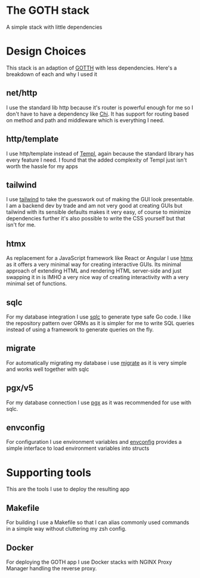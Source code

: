 # The GOTH stack
A simple stack with little dependencies

# Design Choices
This stack is an adaption of [GOTTH](https://github.com/TomDoesTech/GOTTH) with less dependencies. Here's a breakdown of each and why I used it
## net/http
I use the standard lib http because it's router is powerful enough for me so I don't have to have a dependency like [Chi](https://github.com/go-chi/chi). It has support for routing based on method and path and middleware which is everything I need.
## http/template
I use http/template instead of [Templ](https://github.com/a-h/templ), again because the standard library has every feature I need. I found that the added complexity of Templ just isn't worth the hassle for my apps
## tailwind
I use [tailwind](https://github.com/tailwindlabs/tailwindcss) to take the guesswork out of making the GUI look presentable. I am a backend dev by trade and am not very good at creating GUIs but tailwind with its sensible defaults makes it very easy, of course to minimize dependencies further it's also possible to write the CSS yourself but that isn't for me.
## htmx
As replacement for a JavaScript framework like React or Angular I use [htmx](https://github.com/bigskysoftware/htmx) as it offers a very minimal way for creating interactive GUIs. Its minimal approach of extending HTML and rendering HTML server-side and just swapping it in is IMHO a very nice way of creating interactivity with a very minimal set of functions.
## sqlc
For my database integration I use [sqlc](https://github.com/sqlc-dev/sqlc) to generate type safe Go code. I like the repository pattern over ORMs as it is simpler for me to write SQL queries instead of using a framework to generate queries on the fly.
## migrate
For automatically migrating my database i use [migrate](https://github.com/golang-migrate/migrate) as it is very simple and works well together with sqlc
## pgx/v5
For my database connection I use [pgx](https://github.com/jackc/pgx) as it was recommended for use with sqlc.
## envconfig
For configuration I use environment variables and [envconfig](https://github.com/kelseyhightower/envconfig) provides a simple interface to load environment variables into structs
# Supporting tools
This are the tools I use to deploy the resulting app
## Makefile
For building I use a Makefile so that I can alias commonly used commands in a simple way without cluttering my zsh config.
## Docker
For deploying the GOTH app I use Docker stacks with NGINX Proxy Manager handling the reverse proxy.